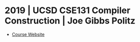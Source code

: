 # 2019 | UCSD CSE131 Compiler Construction | Joe Gibbs Politz
- [Course Website](https://ucsd-cse131-f19.github.io/)
